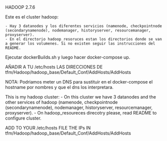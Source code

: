 HADOOP 2.7.6

Este es el cluster hadoop: 

	- Hay 3 datanodes y los diferentes servicios (namenode, checkpointnode (secondarynamenode), nodemanager, historyserver, resourcemanager, proxyserver).
	- En el directorio hadoop_resoruces estan los directorios donde se van a generar los volumenes. Si no existen seguir las instrucciones del README.

Ejecutar dockerBuilds.sh y luego hacer docker-compose up.

AÑADIR A TU /etc/hosts LAS DIRECCIONES DE tfm/Hadoop/hadoop_base/Default_Conf/AddHosts/AddHosts

NOTA: Podriamos meter un DNS para sustituir en el docker-compose el hostname por nombres y que el dns los interpretara. 

This is my hadoop cluster:
	- On this cluster we have 3 datanodes and the other services of hadoop (namenode, checkpointnode (secondarynamenode), nodemanager, historyserver, resourcemanager, proxyserver).
	- On hadoop_resoureces direcotry please, read README to configure cluster. 

ADD TO YOUR /etc/hosts FILE THE IPs IN tfm/Hadoop/hadoop_base/Default_Conf/AddHosts/AddHosts